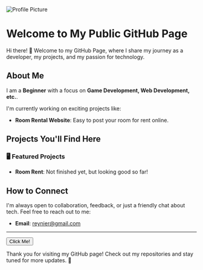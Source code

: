 <link rel="stylesheet" href="style.css">

<div class="header">
    <img src="https://via.placeholder.com/150" alt="Profile Picture" class="profile-pic">
    <h1>Welcome to My Public GitHub Page</h1>
    <p>Hi there! 👋 Welcome to my GitHub Page, where I share my journey as a developer, my projects, and my passion for technology.</p>
</div>

## About Me

<div class="about-me">
    <p>I am a <strong>Beginner</strong> with a focus on <strong>Game Development, Web Development, etc.</strong>.</p>
    <p>I'm currently working on exciting projects like:</p>
    <ul>
        <li><strong>Room Rental Website</strong>: Easy to post your room for rent online.</li>
    </ul>
</div>

## Projects You'll Find Here

### 🖥️ Featured Projects
<div class="projects">
    <ul>
        <li><strong>Room Rent</strong>: Not finished yet, but looking good so far!</li>
    </ul>
</div>

## How to Connect
<div class="contact">
    <p>I'm always open to collaboration, feedback, or just a friendly chat about tech. Feel free to reach out to me:</p>
    <ul>
        <li><strong>Email</strong>: <a href="mailto:reynier@gmail.com">reynier@gmail.com</a></li>
    </ul>
</div>

---

<div class="cta">
    <button id="ctaButton">Click Me!</button>
</div>

<script src="script.js"></script>

<p>Thank you for visiting my GitHub page! Check out my repositories and stay tuned for more updates. 🌟</p>
